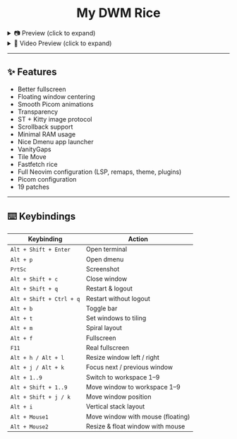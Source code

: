 <div align="center">
  <h1>My DWM Rice</h1>
</div>

<details>
  <summary>📷 Preview (click to expand)</summary>
  <br>
  <img src="image.png" alt="Preview 1" />
  <img src="image2.png" alt="Preview 2" />
  <img src="image3.png" alt="Preview 3" />
</details>
<details>
  <summary>🎥 Video Preview (click to expand)</summary>
  <br>
  <video src="video.mp4" controls width="766"></video>
</details>



---

<h2>✨ Features</h2>

- Better fullscreen  
- Floating window centering  
- Smooth Picom animations  
- Transparency  
- ST + Kitty image protocol  
- Scrollback support  
- Minimal RAM usage  
- Nice Dmenu app launcher  
- VanityGaps  
- Tile Move  
- Fastfetch rice  
- Full Neovim configuration (LSP, remaps, theme, plugins)  
- Picom configuration  
- 19 patches  

---

## ⌨️ Keybindings

| Keybinding                  | Action                                  |
|-----------------------------|------------------------------------------|
| `Alt + Shift + Enter`       | Open terminal                           |
| `Alt + p`                   | Open dmenu                             |
| `PrtSc`                     | Screenshot                             |
| `Alt + Shift + c`           | Close window                           |
| `Alt + Shift + q`           | Restart & logout                       |
| `Alt + Shift + Ctrl + q`    | Restart without logout                  |
| `Alt + b`                   | Toggle bar                             |
| `Alt + t`                   | Set windows to tiling                  |
| `Alt + m`                   | Spiral layout                          |
| `Alt + f`                   | Fullscreen                             |
| `F11`                       | Real fullscreen                        |
| `Alt + h / Alt + l`         | Resize window left / right              |
| `Alt + j / Alt + k`         | Focus next / previous window            |
| `Alt + 1..9`                | Switch to workspace 1–9                |
| `Alt + Shift + 1..9`        | Move window to workspace 1–9           |
| `Alt + Shift + j / k`       | Move window position                   |
| `Alt + i`                   | Vertical stack layout                  |
| `Alt + Mouse1`              | Move window with mouse (floating)      |
| `Alt + Mouse2`              | Resize & float window with mouse       |
